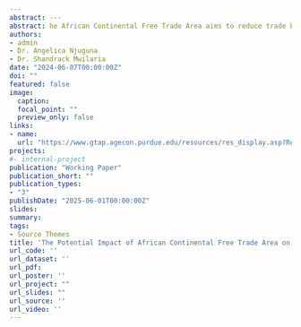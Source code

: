 ```yaml
---
abstract: ---
abstract: he African Continental Free Trade Area aims to reduce trade barriers across Africa, promote trade, capital and labor mobility, and promote industrial development. Kenya’s exports are significantly reliant on African markets and Kenya was among the first countries to ratify the agreement. On average, Kenya exports 40 percent of its total exports and 70 percent of its manufactured exports to African markets annually. While previous studies have investigated the potential impact of African Continental Free Trade Area on trade, most of the studies are not country specific and primarily uses Armington trade model. This study uses a heterogeneous firm’s Global Trade Analysis Project model (GTAPHET) to investigate the potential impact of the African Continental Free Trade Area on trade in Kenya. The model provides a structure for comparing results from Armington, Krugman, and Melitz trade models in a general equilibrium model. The study found that, first, the African Continental Free Trade Area will increase Kenya’s exports and imports, and the Melitz model projects double the increase under the Armington and Krugman models. Second, rubber and plastic exports will experience significant growth compared to other sectors. Third, Kenyan trade with Central Africa and Southern Africa will increase significantly due to the agreement. In light of these results, policymakers should prioritize support for firms in key sectors poised for growth under the agreement and strategically enhance trade with Central Africa and Southern Africa.
authors:
- admin
- Dr. Angelica Njuguna
- Dr. Shandrack Mwilaria
date: "2024-06-07T00:00:00Z"
doi: ""
featured: false
image:
  caption: 
  focal_point: ""
  preview_only: false
links:
- name: 
  url: "https://www.gtap.agecon.purdue.edu/resources/res_display.asp?RecordID=7488"
projects:
#- internal-project
publication: "Working Paper"
publication_short: ""
publication_types: 
- "3"
publishDate: "2025-06-01T00:00:00Z"
slides: 
summary: 
tags: 
- Source Themes
title: 'The Potential Impact of African Continental Free Trade Area on Trade: A GTAP-HET Analysis.'
url_code: ''
url_dataset: ''
url_pdf: 
url_poster: ''
url_project: ""
url_slides: ""
url_source: ''
url_video: ''
---
```

